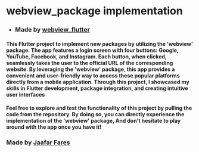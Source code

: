 # webview_package implementation


* ### Made by [webview_flutter](https://pub.dev/packages/webview_flutter)

#### This Flutter project to implement new packages by utilizing the 'webview' package. The app features a login screen with four buttons: Google, YouTube, Facebook, and Instagram. Each button, when clicked, seamlessly takes the user to the official URL of the corresponding website. By leveraging the 'webview' package, this app provides a convenient and user-friendly way to access these popular platforms directly from a mobile application. Through this project, I showcased my skills in Flutter development, package integration, and creating intuitive user interfaces


#### Feel free to explore and test the functionality of this project by pulling the code from the repository. By doing so, you can directly experience the implementation of the 'webview' package, And don't hesitate to play around with the app once you have it! 


### Made by [Jaafar Fares](https://github.com/jaafarfares)
